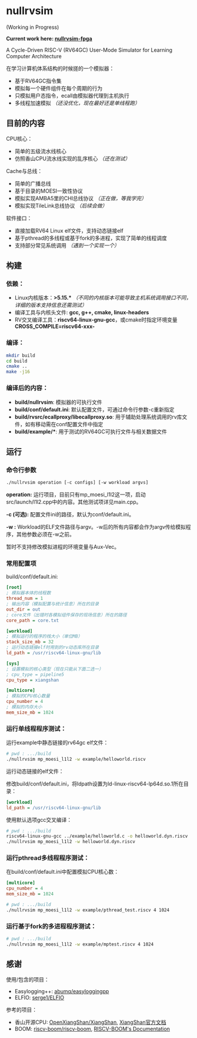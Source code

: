 # nullrvsim

(Working in Progress)

**Current work here: [nullrvsim-fpga](https://github.com/meng-cz/nullrvsim-fpga)**

A Cycle-Driven RISC-V (RV64GC) User-Mode Simulator for Learning Computer Architecture

在学习计算机体系结构的时候搓的一个模拟器：

- 基于RV64GC指令集
- 模拟每一个硬件组件在每个周期的行为
- 只模拟用户态指令，ecall由模拟器代理到主机执行
- 多线程加速模拟 *（还没优化，现在最好还是单线程跑）*

## 目前的内容

CPU核心：

- 简单的五级流水线核心
- 仿照香山CPU流水线实现的乱序核心 *（还在测试）*

Cache与总线：

- 简单的广播总线
- 基于目录的MOESI一致性协议
- 模拟实现AMBA5里的CHI总线协议 *（正在做，等我学完）*
- 模拟实现TileLink总线协议 *（后续会做）*

软件接口：

- 直接加载RV64 Linux elf文件，支持动态链接elf
- 基于pthread的多线程或基于fork的多进程，实现了简单的线程调度
- 支持部分常见系统调用 *（遇到一个实现一个）*


## 构建

### 依赖：

- Linux内核版本：**>5.15.\*** *（不同的内核版本可能导致主机系统调用接口不同，详细的版本支持信息还需测试）*
- 编译工具与内核头文件: **gcc, g++, cmake, linux-headers**
- RV交叉编译工具：**riscv64-linux-gnu-gcc**，或cmake时指定环境变量**CROSS_COMPILE=riscv64-xxx-**


### 编译：

```bash
mkdir build
cd build
cmake ..
make -j16
```

### 编译后的内容：

- **build/nullrvsim**: 模拟器的可执行文件
- **build/conf/default.ini**: 默认配置文件，可通过命令行参数-c重新指定
- **build/rvsrc/ecallproxy/libecallproxy.so**: 用于辅助处理系统调用的rv库文件，如有移动需在conf配置文件中指定
- **build/example/\***: 用于测试的RV64GC可执行文件与相关数据文件


## 运行

### 命令行参数

```bash
./nullrvsim operation [-c configs] [-w workload argvs]
```

**operation:** 运行项目，目前只有mp_moesi_l1l2这一项，启动src/launch/l1l2.cpp中的内容。其他测试项详见main.cpp。

**-c (可选):** 配置文件ini的路径，默认为conf/default.ini。

**-w :** Workload的ELF文件路径与argv。-w后的所有内容都会作为argv传给模拟程序，其他参数必须在-w之前。

暂时不支持修改模拟进程的环境变量与Aux-Vec。

### 常用配置项

build/conf/default.ini:
```ini
[root]
; 模拟器本体的线程数
thread_num = 1
; 输出内容（模拟配置与统计信息）所在的目录
out_dir = out
; core文件（出错时各模拟组件保存的现场信息）所在的路径
core_path = core.txt

[workload]
; 模拟运行的程序的栈大小（单位MB）
stack_size_mb = 32
; 运行动态链接elf时用到的rv动态库所在目录
ld_path = /usr/riscv64-linux-gnu/lib

[sys]
; 设置模拟的核心类型（现在只能从下面二选一）
; cpu_type = pipeline5
cpu_type = xiangshan

[multicore]
; 模拟的CPU核心数量
cpu_number = 4
; 模拟的内存大小
mem_size_mb = 1024
```

### 运行单线程程序测试：

运行example中静态链接的rv64gc elf文件：
```bash
# pwd : .../build
./nullrvsim mp_moesi_l1l2 -w example/helloworld.riscv
```

运行动态链接的elf文件：

修改build/conf/default.ini，将ldpath设置为ld-linux-riscv64-lp64d.so.1所在目录：
```ini
[workload]
ld_path = /usr/riscv64-linux-gnu/lib
```
使用默认选项gcc交叉编译：
```bash
# pwd : .../build
riscv64-linux-gnu-gcc ../example/helloworld.c -o helloworld.dyn.riscv
./nullrvsim mp_moesi_l1l2 -w helloworld.dyn.riscv
```

### 运行pthread多线程程序测试：

在build/conf/default.ini中配置模拟CPU核心数：

```ini
[multicore]
cpu_number = 4
mem_size_mb = 1024
```

```bash
# pwd : .../build
./nullrvsim mp_moesi_l1l2 -w example/pthread_test.riscv 4 1024
```

### 运行基于fork的多进程程序测试：

```bash
# pwd : .../build
./nullrvsim mp_moesi_l1l2 -w example/mptest.riscv 4 1024
```



## 感谢

使用/包含的项目：
- Easylogging++: [abumq/easyloggingpp](https://github.com/abumq/easyloggingpp)
- ELFIO: [serge1/ELFIO](https://github.com/serge1/ELFIO)

参考的项目：
- 香山开源CPU: [OpenXiangShan/XiangShan](https://github.com/OpenXiangShan/XiangShan), [XiangShan官方文档](https://xiangshan-doc.readthedocs.io/zh-cn/latest/)
- BOOM: [riscv-boom/riscv-boom](https://github.com/riscv-boom/riscv-boom), [RISCV-BOOM's Documentation](https://docs.boom-core.org/en/latest/)




